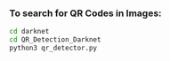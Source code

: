 

### To search for QR Codes in Images:
```sh
cd darknet
cd QR_Detection_Darknet
python3 qr_detector.py
```

